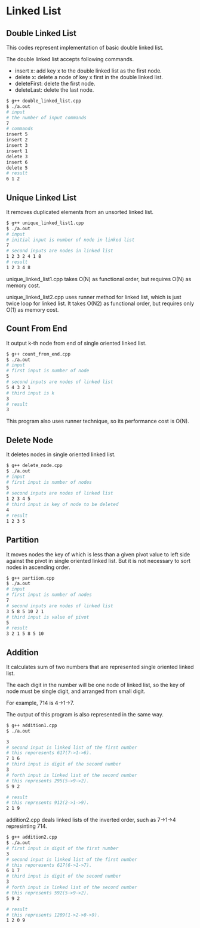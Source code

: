 # Linked List

## Double Linked List

This codes represent implementation of basic double linked list.

The double linked list accepts following commands.

- insert x: add key x to the double linked list as the first node.
- delete x: delete a node of key x first in the double linked list.
- deleteFirst: delete the first node.
- deleteLast: delete the last node.

```bash
$ g++ double_linked_list.cpp
$ ./a.out
# input
# the number of input commands
7
# commands
insert 5
insert 2
insert 3
insert 1
delete 3
insert 6
delete 5
# result
6 1 2
```

## Unique Linked List

It removes duplicated elements from an unsorted linked list.

```bash
$ g++ unique_linked_list1.cpp
$ ./a.out
# input
# initial input is number of node in linked list
7
# second inputs are nodes in linked list
1 2 3 2 4 1 8
# result
1 2 3 4 8
```

unique_linked_list1.cpp takes O(N) as functional order, but requires O(N) as memory cost.

unique_linked_list2.cpp uses runner method for linked list, which is just twice loop for linked list.
It takes O(N2) as functional order, but requires only O(1) as memory cost.

## Count From End

It output k-th node from end of single oriented linked list.

```bash
$ g++ count_from_end.cpp
$ ./a.out
# input
# first input is number of node
5
# second inputs are nodes of linked list
5 4 3 2 1
# third input is k
3
# result
3
```

This program also uses runner technique, so its performance cost is O(N).

## Delete Node

It deletes nodes in single oriented linked list.

```bash
$ g++ delete_node.cpp
$ ./a.out
# input
# first input is number of nodes
5
# second inputs are nodes of linked list
1 2 3 4 5
# third input is key of node to be deleted
4
# result
1 2 3 5
```

## Partition

It moves nodes the key of which is less than a given pivot value to left side against the pivot in single oriented linked list.
But it is not necessary to sort nodes in ascending order.

```bash
$ g++ partiion.cpp
$ ./a.out
# input
# first input is number of nodes
7
# second inputs are nodes of linked list
3 5 8 5 10 2 1
# third input is value of pivot
5
# result
3 2 1 5 8 5 10
```

## Addition

It calculates sum of two numbers that are represented single oriented linked list.

The each digit in the number will be one node of linked list,
so the key of node must be single digit,
and arranged from small digit.

For example, 714 is 4->1->7.

The output of this program is also represented in the same way.

```bash
$ g++ addition1.cpp
$ ./a.out

3
# second input is linked list of the first number
# this reporesents 617(7->1->6).
7 1 6
# third input is digit of the second number
3
# forth input is linked list of the second number
# this represents 295(5->9->2).
5 9 2

# result
# this represents 912(2->1->9).
2 1 9
```

addition2.cpp deals linked lists of the inverted order, such as 7->1->4 represinting 714.

```bash
$ g++ addition2.cpp
$ ./a.out
# first input is digit of the first number
3
# second input is linked list of the first number
# this reporesents 617(6->1->7).
6 1 7
# third input is digit of the second number
3
# forth input is linked list of the second number
# this represents 592(5->9->2).
5 9 2

# result
# this represents 1209(1->2->0->9).
1 2 0 9
```
